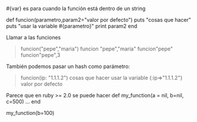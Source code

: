 #{var} es para cuando la función está dentro de un string

def funcion(parametro,param2="valor por defecto")
  puts "cosas que hacer"
  puts "usar la variable #{parametro}"
  print param2
end


Llamar­ a las funciones
> funcion("pepe","maria")
> funcion "pepe","maria"
> funcion"pepe"
> funcion"pepe",3

También podemos pasar un hash como parámetro:
> funcion(ip: "1.1.1.2")
cosas que hacer
usar la variable {:ip=>"1.1.1.2"}
valor por defecto



Parece que en ruby >= 2.0 se puede hacer
  def my_function(a = nil, b=nil, c=500)
    ...
  end
  
  my_function(b=100)
